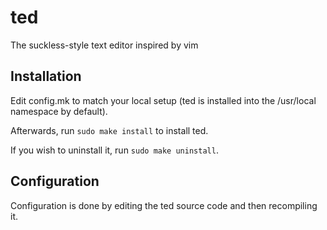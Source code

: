 # ted

The suckless-style text editor inspired by vim

## Installation

Edit config.mk to match your local setup (ted is installed into the /usr/local namespace by default).

Afterwards, run `sudo make install` to install ted.

If you wish to uninstall it, run `sudo make uninstall`.

## Configuration

Configuration is done by editing the ted source code and then recompiling it.
